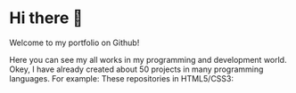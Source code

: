 # Hi there 👋

Welcome to my portfolio on Github!

Here you can see my all works in my programming and development world. Okey, I have already created about 50 projects in many programming languages.
For example:
These repositories in HTML5/CSS3:


<!--
**eldasdev/eldasdev** is a ✨ _special_ ✨ repository because its `README.md` (this file) appears on your GitHub profile.

Here are some ideas to get you started:

- 🔭 I’m currently working on ...
- 🌱 I’m currently learning ...
- 👯 I’m looking to collaborate on ...
- 🤔 I’m looking for help with ...
- 💬 Ask me about ...
- 📫 How to reach me: ...
- 😄 Pronouns: ...
- ⚡ Fun fact: ...
-->
